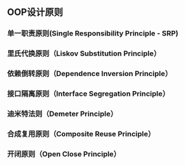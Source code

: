 ## OOP设计原则

### 单一职责原则(Single Responsibility Principle - SRP)

### 里氏代换原则（Liskov Substitution Principle）

### 依赖倒转原则（Dependence Inversion Principle）

### 接口隔离原则（Interface Segregation Principle）

### 迪米特法则（Demeter Principle）

### 合成复用原则（Composite Reuse Principle）

### 开闭原则（Open Close Principle）
